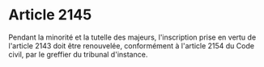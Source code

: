 # Article 2145

Pendant la minorité et la tutelle des majeurs, l'inscription prise en vertu de l'article 2143 doit être renouvelée, conformément à l'article 2154 du Code civil, par le greffier du tribunal d'instance.
